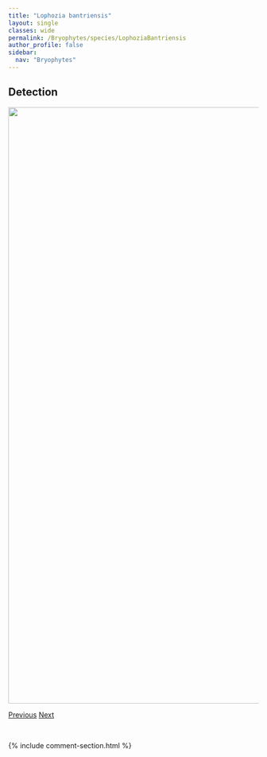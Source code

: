 ```yaml
---
title: "Lophozia bantriensis"
layout: single
classes: wide
permalink: /Bryophytes/species/LophoziaBantriensis
author_profile: false
sidebar:
  nav: "Bryophytes"
---
```


<h2>Detection</h2>

<a href="https://drive.google.com/uc?export=view&id=1eLWo2aXGICJNEdTi3-QhnQqXHz74dM-4">
<img src="https://drive.google.com/uc?export=view&id=1eLWo2aXGICJNEdTi3-QhnQqXHz74dM-4" height = "1200" width = "800">
</a>


<a href="/DevelopmentWebsite/Bryophytes/species/LophoziaBadensis" class="pagination--pager" title="Lophozia badensis">Previous</a> <a href="/DevelopmentWebsite/Bryophytes/species/LophoziaBicrenata" class="pagination--pager" title="Lophozia bicrenata">Next</a>

<p>&nbsp;</p>

{% include comment-section.html %}
